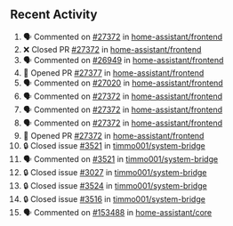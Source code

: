 ## Recent Activity

<!--START_SECTION:activity-->
1. 🗣 Commented on [#27372](https://github.com/home-assistant/frontend/issues/27372) in [home-assistant/frontend](https://github.com/home-assistant/frontend)
2. ❌ Closed PR [#27372](https://github.com/home-assistant/frontend/pull/27372) in [home-assistant/frontend](https://github.com/home-assistant/frontend)
3. 🗣 Commented on [#26949](https://github.com/home-assistant/frontend/issues/26949) in [home-assistant/frontend](https://github.com/home-assistant/frontend)
4. 💪 Opened PR [#27377](https://github.com/home-assistant/frontend/pull/27377) in [home-assistant/frontend](https://github.com/home-assistant/frontend)
5. 🗣 Commented on [#27020](https://github.com/home-assistant/frontend/issues/27020) in [home-assistant/frontend](https://github.com/home-assistant/frontend)
6. 🗣 Commented on [#27372](https://github.com/home-assistant/frontend/issues/27372) in [home-assistant/frontend](https://github.com/home-assistant/frontend)
7. 🗣 Commented on [#27372](https://github.com/home-assistant/frontend/issues/27372) in [home-assistant/frontend](https://github.com/home-assistant/frontend)
8. 🗣 Commented on [#27372](https://github.com/home-assistant/frontend/issues/27372) in [home-assistant/frontend](https://github.com/home-assistant/frontend)
9. 💪 Opened PR [#27372](https://github.com/home-assistant/frontend/pull/27372) in [home-assistant/frontend](https://github.com/home-assistant/frontend)
10. 🔒 Closed issue [#3521](https://github.com/timmo001/system-bridge/issues/3521) in [timmo001/system-bridge](https://github.com/timmo001/system-bridge)
11. 🗣 Commented on [#3521](https://github.com/timmo001/system-bridge/issues/3521) in [timmo001/system-bridge](https://github.com/timmo001/system-bridge)
12. 🔒 Closed issue [#3027](https://github.com/timmo001/system-bridge/issues/3027) in [timmo001/system-bridge](https://github.com/timmo001/system-bridge)
13. 🔒 Closed issue [#3524](https://github.com/timmo001/system-bridge/issues/3524) in [timmo001/system-bridge](https://github.com/timmo001/system-bridge)
14. 🔒 Closed issue [#3516](https://github.com/timmo001/system-bridge/issues/3516) in [timmo001/system-bridge](https://github.com/timmo001/system-bridge)
15. 🗣 Commented on [#153488](https://github.com/home-assistant/core/issues/153488) in [home-assistant/core](https://github.com/home-assistant/core)
<!--END_SECTION:activity-->
